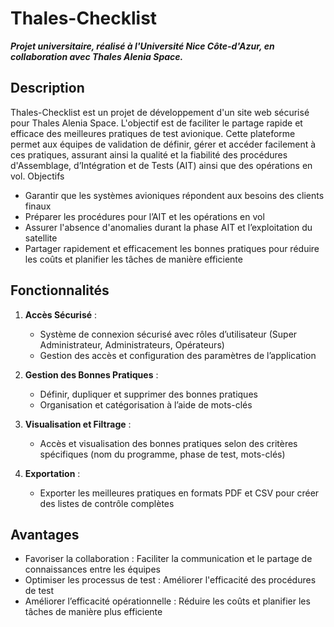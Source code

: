 # Thales-Checklist

***Projet universitaire, réalisé à l'Université Nice Côte-d'Azur, en collaboration avec Thales Alenia Space.***

## Description

Thales-Checklist est un projet de développement d'un site web sécurisé pour Thales Alenia Space. L'objectif est de faciliter le partage rapide et efficace des meilleures pratiques de test avionique. Cette plateforme permet aux équipes de validation de définir, gérer et accéder facilement à ces pratiques, assurant ainsi la qualité et la fiabilité des procédures d'Assemblage, d’Intégration et de Tests (AIT) ainsi que des opérations en vol.
Objectifs

- Garantir que les systèmes avioniques répondent aux besoins des clients finaux
- Préparer les procédures pour l’AIT et les opérations en vol
- Assurer l'absence d'anomalies durant la phase AIT et l’exploitation du satellite
- Partager rapidement et efficacement les bonnes pratiques pour réduire les coûts et planifier les tâches de manière efficiente

## Fonctionnalités

1) **Accès Sécurisé** :
    - Système de connexion sécurisé avec rôles d’utilisateur (Super Administrateur, Administrateurs, Opérateurs)
    - Gestion des accès et configuration des paramètres de l’application

2) **Gestion des Bonnes Pratiques** :
    - Définir, dupliquer et supprimer des bonnes pratiques
    - Organisation et catégorisation à l’aide de mots-clés

3) **Visualisation et Filtrage** :
    - Accès et visualisation des bonnes pratiques selon des critères spécifiques (nom du programme, phase de test, mots-clés)

4) **Exportation** :
    - Exporter les meilleures pratiques en formats PDF et CSV pour créer des listes de contrôle complètes

## Avantages

- Favoriser la collaboration : Faciliter la communication et le partage de connaissances entre les équipes
- Optimiser les processus de test : Améliorer l'efficacité des procédures de test
- Améliorer l’efficacité opérationnelle : Réduire les coûts et planifier les tâches de manière plus efficiente

